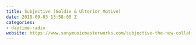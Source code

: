 ```yaml
---
title: Subjective (Goldie & Ulterior Motive)
date: 2018-09-03 13:58:00 Z
categories:
- daytime-radio
website: https://www.sonymusicmasterworks.com/subjective-the-new-collaboration-between-goldie-james-davidson-releases-first-single-inkolelo/
---
```


